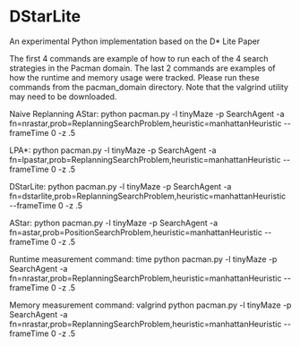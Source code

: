 # DStarLite
An experimental Python implementation based on the D* Lite Paper

The first 4 commands are example of how to run each of the 4 search strategies in the Pacman domain. 
The last 2 commands are examples of how the runtime and memory usage were tracked. 
Please run these commands from the pacman_domain directory.
Note that the valgrind utility may need to be downloaded. 

Naive Replanning AStar:
python pacman.py -l tinyMaze -p SearchAgent -a fn=nrastar,prob=ReplanningSearchProblem,heuristic=manhattanHeuristic --frameTime 0 -z .5

LPA*:
python pacman.py -l tinyMaze -p SearchAgent -a fn=lpastar,prob=ReplanningSearchProblem,heuristic=manhattanHeuristic --frameTime 0 -z .5

DStarLite:
python pacman.py -l tinyMaze -p SearchAgent -a fn=dstarlite,prob=ReplanningSearchProblem,heuristic=manhattanHeuristic --frameTime 0 -z .5

AStar:
python pacman.py -l tinyMaze -p SearchAgent -a fn=astar,prob=PositionSearchProblem,heuristic=manhattanHeuristic --frameTime 0 -z .5

Runtime measurement command:
time python pacman.py -l tinyMaze -p SearchAgent -a fn=nrastar,prob=ReplanningSearchProblem,heuristic=manhattanHeuristic  --frameTime 0 -z .5

Memory measurement command:
valgrind python pacman.py -l tinyMaze -p SearchAgent -a fn=nrastar,prob=ReplanningSearchProblem,heuristic=manhattanHeuristic --frameTime 0 -z .5
